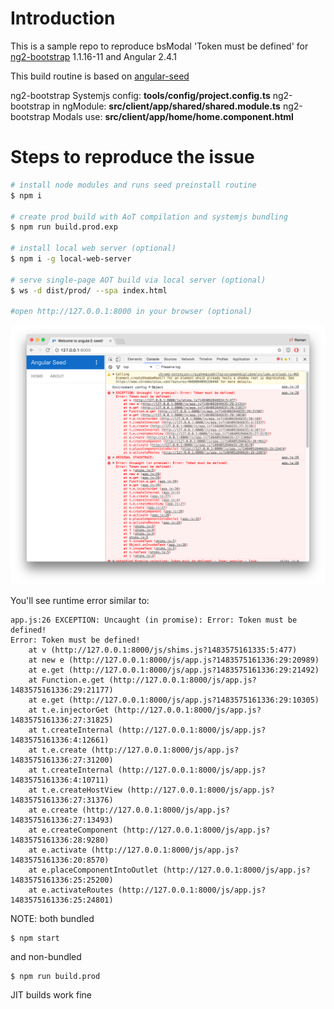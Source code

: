 # Introduction

This is a sample repo to reproduce bsModal 'Token must be defined' for [ng2-bootstrap](https://github.com/valor-software/ng2-bootstrap) 1.1.16-11 and Angular 2.4.1

This build routine is based on [angular-seed](https://github.com/mgechev/angular-seed)

ng2-bootstrap Systemjs config: **tools/config/project.config.ts**
ng2-bootstrap in ngModule: **src/client/app/shared/shared.module.ts**
ng2-bootstrap Modals use: **src/client/app/home/home.component.html**

# Steps to reproduce the issue

```bash
# install node modules and runs seed preinstall routine
$ npm i

# create prod build with AoT compilation and systemjs bundling
$ npm run build.prod.exp

# install local web server (optional)
$ npm i -g local-web-server

# serve single-page AOT build via local server (optional)
$ ws -d dist/prod/ --spa index.html

#open http://127.0.0.1:8000 in your browser (optional)
```

![bsmodal_issue](bsModal_issue.png)

You'll see runtime error similar to:

```
app.js:26 EXCEPTION: Uncaught (in promise): Error: Token must be defined!
Error: Token must be defined!
    at v (http://127.0.0.1:8000/js/shims.js?1483575161335:5:477)
    at new e (http://127.0.0.1:8000/js/app.js?1483575161336:29:20989)
    at e.get (http://127.0.0.1:8000/js/app.js?1483575161336:29:21492)
    at Function.e.get (http://127.0.0.1:8000/js/app.js?1483575161336:29:21177)
    at e.get (http://127.0.0.1:8000/js/app.js?1483575161336:29:10305)
    at t.e.injectorGet (http://127.0.0.1:8000/js/app.js?1483575161336:27:31825)
    at t.createInternal (http://127.0.0.1:8000/js/app.js?1483575161336:4:12661)
    at t.e.create (http://127.0.0.1:8000/js/app.js?1483575161336:27:31200)
    at t.createInternal (http://127.0.0.1:8000/js/app.js?1483575161336:4:10711)
    at t.e.createHostView (http://127.0.0.1:8000/js/app.js?1483575161336:27:31376)
    at e.create (http://127.0.0.1:8000/js/app.js?1483575161336:27:13493)
    at e.createComponent (http://127.0.0.1:8000/js/app.js?1483575161336:28:9280)
    at e.activate (http://127.0.0.1:8000/js/app.js?1483575161336:20:8570)
    at e.placeComponentIntoOutlet (http://127.0.0.1:8000/js/app.js?1483575161336:25:25200)
    at e.activateRoutes (http://127.0.0.1:8000/js/app.js?1483575161336:25:24801)
```


NOTE: both bundled
```
$ npm start
```
and non-bundled
```
$ npm run build.prod
```
JIT builds work fine
